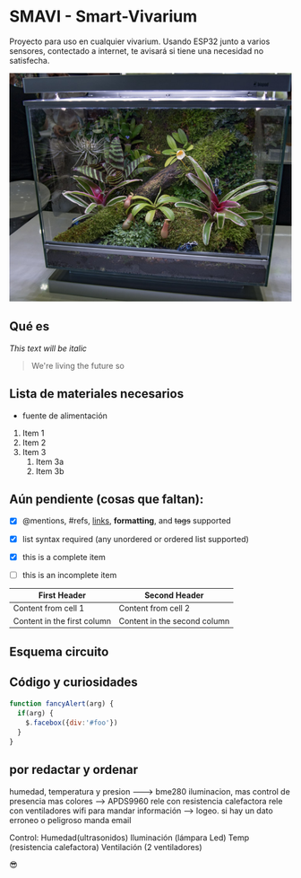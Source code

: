 # SMAVI - Smart-Vivarium
Proyecto para uso en cualquier vivarium. Usando  ESP32 junto a varios sensores, contectado a internet, te avisará si tiene una necesidad no satisfecha. 


![Vivarium](./vivarium.png)

## Qué es
*This text will be italic*

> We're living the future so


## Lista de materiales necesarios
- fuente de alimentación

1. Item 1
1. Item 2
1. Item 3
   1. Item 3a
   1. Item 3b
   
## Aún pendiente (cosas que faltan):
- [x] @mentions, #refs, [links](), **formatting**, and <del>tags</del> supported
- [x] list syntax required (any unordered or ordered list supported)
- [x] this is a complete item
- [ ] this is an incomplete item


First Header | Second Header
------------ | -------------
Content from cell 1 | Content from cell 2
Content in the first column | Content in the second column

## Esquema circuito



## Código y curiosidades 

```javascript
function fancyAlert(arg) {
  if(arg) {
    $.facebox({div:'#foo'})
  }
}
```


## por redactar y ordenar
humedad, temperatura y presion ---> bme280
iluminacion, mas control de presencia mas colores --> APDS9960
rele con resistencia calefactora
rele con ventiladores
wifi para mandar información --> logeo.
si hay un dato erroneo o peligroso manda email


Control:
Humedad(ultrasonidos)
Iluminación (lámpara Led)
Temp (resistencia calefactora)
Ventilación (2 ventiladores)



:sunglasses:
